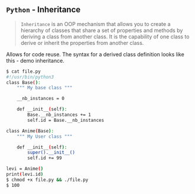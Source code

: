 ## `Python` - Inheritance

> `Inheritance` is an OOP mechanism that allows you to create a hierarchy of classes that share a set of properties and methods by deriving a class from another class. It is the capability of one class to derive or inherit the properties from another class.

Allows for code reuse.
The syntax for a derived class definition looks like this - demo inheritance.

```bash
$ cat file.py
#!/usr/bin/python3
class Base():
    """ My base class """

    __nb_instances = 0

    def __init__(self):
        Base.__nb_instances += 1
        self.id = Base.__nb_instances

class Anime(Base):
    """ My User class """

    def __init__(self):
        super().__init__()
        self.id += 99

levi = Anime()
print(levi.id)
$ chmod +x file.py && ./file.py
$ 100
```

